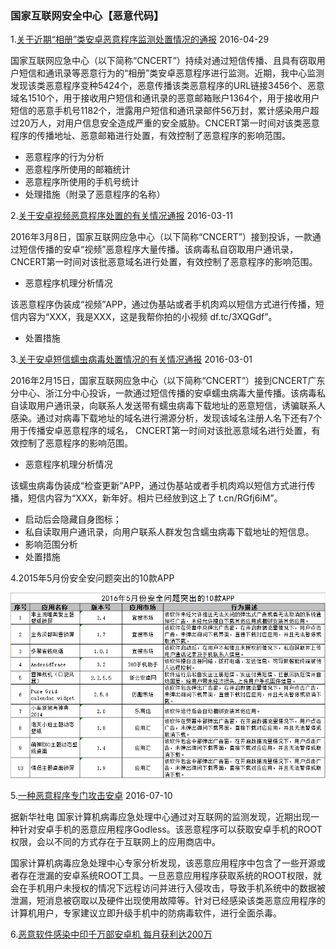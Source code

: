 ### 国家互联网安全中心【恶意代码】

1.[关于近期“相册”类安卓恶意程序监测处置情况的通报](关于近期“相册”类安卓恶意程序监测处置情况的通报) 2016-04-29

国家互联网应急中心（以下简称“CNCERT”）持续对通过短信传播、且具有窃取用户短信和通讯录等恶意行为的“相册”类安卓恶意程序进行监测。近期，我中心监测发现该类恶意程序变种5424个，恶意传播该类恶意程序的URL链接3456个、恶意域名1510个，用于接收用户短信和通讯录的恶意邮箱账户1364个，用于接收用户短信的恶意手机号1182个，泄露用户短信和通讯录邮件56万封，累计感染用户超过20万人，对用户信息安全造成严重的安全威胁。CNCERT第一时间对该类恶意程序的传播地址、恶意邮箱进行处置，有效控制了恶意程序的影响范围。

*  恶意程序的行为分析 
*  恶意程序所使用的邮箱统计 
*  恶意程序所使用的手机号统计
*  处理措施（附录了恶意程序的名称）

   
2.[关于安卓视频恶意程序处置的有关情况通报](关于安卓视频恶意程序处置的有关情况通报) 2016-03-11 

 2016年3月8日，国家互联网应急中心（以下简称“CNCERT”）接到投诉，一款通过短信传播的安卓“视频”恶意程序大量传播。该病毒私自窃取用户通讯录， CNCERT第一时间对该批恶意域名进行处置，有效控制了恶意程序的影响范围。

* 恶意程序机理分析情况 

 该恶意程序伪装成“视频”APP，通过伪基站或者手机肉鸡以短信方式进行传播，短信内容为“XXX，我是XXX，这是我帮你拍的小视频 df.tc/3XQGdf”。

*  处置措施

3.[关于安卓短信蠕虫病毒处置情况的有关情况通报](关于安卓短信蠕虫病毒处置情况的有关情况通报) 2016-03-01

2016年2月15日，国家互联网应急中心（以下简称“CNCERT”）接到CNCERT广东分中心、浙江分中心投诉，一款通过短信传播的安卓蠕虫病毒大量传播。该病毒私自读取用户通讯录，向联系人发送带有蠕虫病毒下载地址的恶意短信，诱骗联系人感染。通过对病毒下载地址的域名进行溯源分析，发现该域名注册人名下还有7个用于传播安卓恶意程序的域名， CNCERT第一时间对该批恶意域名进行处置，有效控制了恶意程序的影响范围。

* 恶意程序机理分析情况 

 该蠕虫病毒伪装成“检查更新”APP，通过伪基站或者手机肉鸡以短信方式进行传播，短信内容为“XXX，新年好。相片已经放到这上了 t.cn/RGfj6iM”。
  
 * 启动后会隐藏自身图标； 
 * 私自读取用户通讯录，向用户联系人群发包含蠕虫病毒下载地址的短信息。
* 影响范围分析 
* 处置措施

4.2015年5月份安全安问题突出的10款APP
  
 ![](img/201605-malicious-app.png)


5.[一种恶意程序专门攻击安卓](http://news.ifeng.com/a/20160710/49326402_0.shtml) 2016-07-10


据新华社电 国家计算机病毒应急处理中心通过对互联网的监测发现，近期出现一种针对安卓手机的恶意应用程序Godless。该恶意程序可以获取安卓手机的ROOT权限，会以不同的方式存在于互联网上的应用商店中。

国家计算机病毒应急处理中心专家分析发现，该恶意应用程序中包含了一些开源或者存在泄漏的安卓系统ROOT工具。一旦恶意应用程序获取系统的ROOT权限，就会在手机用户未授权的情况下远程访问并进行入侵攻击，导致手机系统中的数据被泄漏，短消息被窃取以及硬件出现使用故障等。针对已经感染该类恶意应用程序的计算机用户，专家建议立即升级手机中的防病毒软件，进行全面杀毒。


6.[恶意软件感染中印千万部安卓机 每月获利达200万](http://finance.sina.com.cn/roll/2016-07-09/doc-ifxtwitr1797414.shtml)













